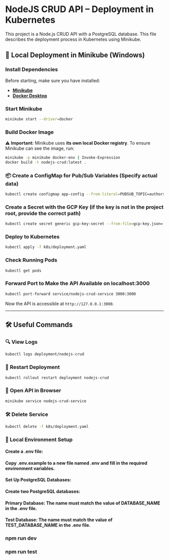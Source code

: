 # NodeJS CRUD API – Deployment in Kubernetes

This project is a Node.js CRUD API with a PostgreSQL database. This file describes the deployment process in Kubernetes using Minikube.

## 🚀 Local Deployment in Minikube (Windows)

### Install Dependencies
Before starting, make sure you have installed:
- **[Minikube](https://minikube.sigs.k8s.io/docs/start/)**
- **[Docker Desktop](https://www.docker.com/products/docker-desktop/)**

### Start Minikube
```sh
minikube start --driver=docker
```

### Build Docker Image
⚠️ **Important:** Minikube uses **its own local Docker registry**. To ensure Minikube can see the image, run:
```sh
minikube -p minikube docker-env | Invoke-Expression
docker build -t nodejs-crud:latest .
```

### 📦 Create a ConfigMap for Pub/Sub Variables (Specify actual data)
```sh
kubectl create configmap app-config --from-literal=PUBSUB_TOPIC=authors_topic --from-literal=PUBSUB_SUBSCRIPTION=authors_topic-sub
```

### Create a Secret with the GCP Key (if the key is not in the project root, provide the correct path)
```sh
kubectl create secret generic gcp-key-secret --from-file=gcp-key.json=./gcp-key.json
```

### Deploy to Kubernetes
```sh
kubectl apply -f k8s/deployment.yaml
```

### Check Running Pods
```sh
kubectl get pods
```

### Forward Port to Make the API Available on localhost:3000
```sh
kubectl port-forward service/nodejs-crud-service 3000:3000
```
Now the API is accessible at `http://127.0.0.1:3000`.

---

## 🛠 Useful Commands

### 🔍 **View Logs**
```sh
kubectl logs deployment/nodejs-crud
```

### 🔄 **Restart Deployment**
```sh
kubectl rollout restart deployment nodejs-crud
```

### 🔗 **Open API in Browser**
```sh
minikube service nodejs-crud-service
```

### 🛠 **Delete Service**
```sh
kubectl delete -f k8s/deployment.yaml
```

### 🔧 Local Environment Setup

#### Create a .env file:
#### Copy .env.example to a new file named .env and fill in the required environment variables.

#### Set Up PostgreSQL Databases:
#### Create two PostgreSQL databases:

#### Primary Database: The name must match the value of DATABASE_NAME in the .env file.
#### Test Database: The name must match the value of TEST_DATABASE_NAME in the .env file.

### npm run dev
### npm run test
